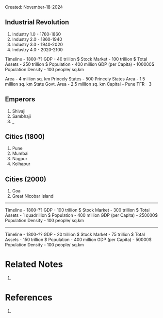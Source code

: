 Created: November-18-2024

## Industrial Revolution

1. Industry 1.0 - 1760-1860
2. Industry 2.0 - 1860-1940
3. Industry 3.0 - 1940-2020
4. Industry 4.0 - 2020-2100

Timeline - 1800-??
GDP - 40 trillion $
Stock Market - 100 trillion $
Total Assets - 250 trillion $
Population - 400 million
GDP (per Capita) - 100000$
Population Density - 100 people/ sq.km

Area - 4 million sq. km
Princely States - 500
Princely States Area - 1.5 million sq. km
State Govt. Area - 2.5 million sq. km
Capital - Pune
TFR - 3

## Emperors

1. Shivaji
2. Sambhaji
3. _

## Cities (1800)

1. Pune
2. Mumbai
3. Nagpur
4. Kolhapur

## Cities (2000)

1. Goa
2. Great Nicobar Island

___

Timeline - 1800-??
GDP - 100 trillion $
Stock Market - 300 trillion $
Total Assets - 1 quadrillion $
Population - 400 million
GDP (per Capita) - 250000$
Population Density - 100 people/ sq.km

___

Timeline - 1800-??
GDP - 20 trillion $
Stock Market - 75 trillion $
Total Assets - 150 trillion $
Population - 400 million
GDP (per Capita) - 50000$
Population Density - 100 people/ sq.km

# Related Notes

1. 
# References

1. 